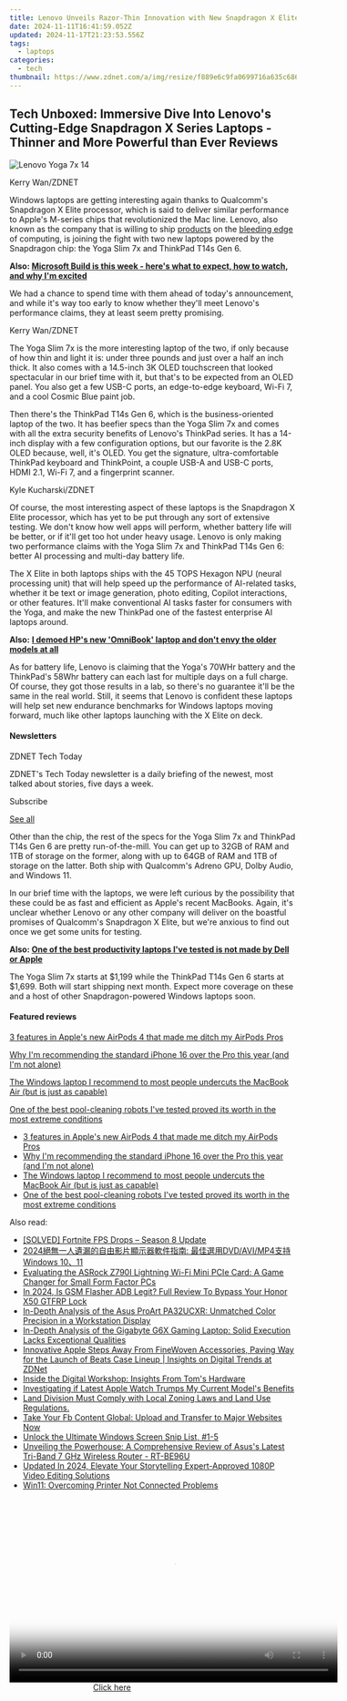 ```yaml
---
title: Lenovo Unveils Razor-Thin Innovation with New Snapdragon X Elite Laptops - An Immersive Review | Digital Gadgets Weekly
date: 2024-11-11T16:41:59.052Z
updated: 2024-11-17T21:23:53.556Z
tags:
  - laptops
categories:
  - tech
thumbnail: https://www.zdnet.com/a/img/resize/f889e6c9fa0699716a635c6868f0f7698ba3be7d/2024/05/09/20376f25-2481-4b74-8132-79c91bb27dbf/dsc00454-2.jpg?auto=webp&fit=crop&frame=1&height=172&width=306
---
```


## Tech Unboxed: Immersive Dive Into Lenovo's Cutting-Edge Snapdragon X Series Laptops - Thinner and More Powerful than Ever  Reviews

![Lenovo Yoga 7x 14](https://www.zdnet.com/a/img/resize/197c116b73194e94dc108de5b2f68d1943cdfde1/2024/05/09/20376f25-2481-4b74-8132-79c91bb27dbf/dsc00454-2.jpg?auto=webp&width=1280)

Kerry Wan/ZDNET

Windows laptops are getting interesting again thanks to Qualcomm's Snapdragon X Elite processor, which is said to deliver similar performance to Apple's M-series chips that revolutionized the Mac line. Lenovo, also known as the company that is willing to ship [products](https://www.zdnet.com/article/lenovos-thinkpad-x1-fold-is-the-most-bizarre-fun-and-expensive-laptop-ive-ever-tested/) on the [bleeding edge](https://www.zdnet.com/article/i-went-hands-on-with-lenovos-transparent-laptop-at-mwc-and-its-surprisingly-functional/) of computing, is joining the fight with two new laptops powered by the Snapdragon chip: the Yoga Slim 7x and ThinkPad T14s Gen 6.

**Also: [Microsoft Build is this week - here's what to expect, how to watch, and why I'm excited](https://www.zdnet.com/article/microsoft-build-is-this-week-heres-what-to-expect-how-to-watch-and-why-im-excited/)**

We had a chance to spend time with them ahead of today's announcement, and while it's way too early to know whether they'll meet Lenovo's performance claims, they at least seem pretty promising.

Kerry Wan/ZDNET

The Yoga Slim 7x is the more interesting laptop of the two, if only because of how thin and light it is: under three pounds and just over a half an inch thick. It also comes with a 14.5-inch 3K OLED touchscreen that looked spectacular in our brief time with it, but that's to be expected from an OLED panel. You also get a few USB-C ports, an edge-to-edge keyboard, Wi-Fi 7, and a cool Cosmic Blue paint job.

Then there's the ThinkPad T14s Gen 6, which is the business-oriented laptop of the two. It has beefier specs than the Yoga Slim 7x and comes with all the extra security benefits of Lenovo's ThinkPad series. It has a 14-inch display with a few configuration options, but our favorite is the 2.8K OLED because, well, it's OLED. You get the signature, ultra-comfortable ThinkPad keyboard and ThinkPoint, a couple USB-A and USB-C ports, HDMI 2.1, Wi-Fi 7, and a fingerprint scanner.

Kyle Kucharski/ZDNET

Of course, the most interesting aspect of these laptops is the Snapdragon X Elite processor, which has yet to be put through any sort of extensive testing. We don't know how well apps will perform, whether battery life will be better, or if it'll get too hot under heavy usage. Lenovo is only making two performance claims with the Yoga Slim 7x and ThinkPad T14s Gen 6: better AI processing and multi-day battery life.

The X Elite in both laptops ships with the 45 TOPS Hexagon NPU (neural processing unit) that will help speed up the performance of AI-related tasks, whether it be text or image generation, photo editing, Copilot interactions, or other features. It'll make conventional AI tasks faster for consumers with the Yoga, and make the new ThinkPad one of the fastest enterprise AI laptops around.

**Also:** [**I demoed HP's new 'OmniBook' laptop and don't envy the older models at all**](https://www.zdnet.com/article/i-demoed-hps-new-omnibook-laptop-and-dont-envy-the-older-models-at-all/)

As for battery life, Lenovo is claiming that the Yoga's 70WHr battery and the ThinkPad's 58Whr battery can each last for multiple days on a full charge. Of course, they got those results in a lab, so there's no guarantee it'll be the same in the real world. Still, it seems that Lenovo is confident these laptops will help set new endurance benchmarks for Windows laptops moving forward, much like other laptops launching with the X Elite on deck.

#### Newsletters

ZDNET Tech Today

ZDNET's Tech Today newsletter is a daily briefing of the newest, most talked about stories, five days a week.

 Subscribe

[See all](https://www.zdnet.com/newsletters/)

Other than the chip, the rest of the specs for the Yoga Slim 7x and ThinkPad T14s Gen 6 are pretty run-of-the-mill. You can get up to 32GB of RAM and 1TB of storage on the former, along with up to 64GB of RAM and 1TB of storage on the latter. Both ship with Qualcomm's Adreno GPU, Dolby Audio, and Windows 11.

In our brief time with the laptops, we were left curious by the possibility that these could be as fast and efficient as Apple's recent MacBooks. Again, it's unclear whether Lenovo or any other company will deliver on the boastful promises of Qualcomm's Snapdragon X Elite, but we're anxious to find out once we get some units for testing.

**Also: [One of the best productivity laptops I've tested is not made by Dell or Apple](https://www.zdnet.com/article/one-of-the-best-productivity-laptops-ive-tested-is-not-made-by-dell-or-apple/)**

The Yoga Slim 7x starts at $1,199 while the ThinkPad T14s Gen 6 starts at $1,699\. Both will start shipping next month. Expect more coverage on these and a host of other Snapdragon-powered Windows laptops soon.

#### Featured reviews

[3 features in Apple's new AirPods 4 that made me ditch my AirPods Pros](https://www.zdnet.com/article/3-features-in-apples-new-airpods-4-that-made-me-ditch-my-airpods-pros/ "3 features in Apple's new AirPods 4 that made me ditch my AirPods Pros")

[Why I'm recommending the standard iPhone 16 over the Pro this year (and I'm not alone)](https://www.zdnet.com/article/why-im-recommending-the-standard-iphone-16-over-the-pro-this-year-and-im-not-alone/ "Why I'm recommending the standard iPhone 16 over the Pro this year (and I'm not alone)")

[The Windows laptop I recommend to most people undercuts the MacBook Air (but is just as capable)](https://www.zdnet.com/article/the-windows-laptop-i-recommend-to-most-people-undercuts-the-macbook-air-but-is-just-as-capable/ "The Windows laptop I recommend to most people undercuts the MacBook Air (but is just as capable)")

[One of the best pool-cleaning robots I've tested proved its worth in the most extreme conditions](https://www.zdnet.com/article/one-of-the-best-pool-cleaning-robots-ive-tested-proved-its-worth-in-the-most-extreme-conditions/ "One of the best pool-cleaning robots I've tested proved its worth in the most extreme conditions")

* [3 features in Apple's new AirPods 4 that made me ditch my AirPods Pros](https://www.zdnet.com/article/3-features-in-apples-new-airpods-4-that-made-me-ditch-my-airpods-pros/ "3 features in Apple's new AirPods 4 that made me ditch my AirPods Pros")
* [Why I'm recommending the standard iPhone 16 over the Pro this year (and I'm not alone)](https://www.zdnet.com/article/why-im-recommending-the-standard-iphone-16-over-the-pro-this-year-and-im-not-alone/ "Why I'm recommending the standard iPhone 16 over the Pro this year (and I'm not alone)")
* [The Windows laptop I recommend to most people undercuts the MacBook Air (but is just as capable)](https://www.zdnet.com/article/the-windows-laptop-i-recommend-to-most-people-undercuts-the-macbook-air-but-is-just-as-capable/ "The Windows laptop I recommend to most people undercuts the MacBook Air (but is just as capable)")
* [One of the best pool-cleaning robots I've tested proved its worth in the most extreme conditions](https://www.zdnet.com/article/one-of-the-best-pool-cleaning-robots-ive-tested-proved-its-worth-in-the-most-extreme-conditions/ "One of the best pool-cleaning robots I've tested proved its worth in the most extreme conditions")

<ins class="adsbygoogle"
     style="display:block"
     data-ad-format="autorelaxed"
     data-ad-client="ca-pub-7571918770474297"
     data-ad-slot="1223367746"></ins>

<ins class="adsbygoogle"
     style="display:block"
     data-ad-client="ca-pub-7571918770474297"
     data-ad-slot="8358498916"
     data-ad-format="auto"
     data-full-width-responsive="true"></ins>

<span class="atpl-alsoreadstyle">Also read:</span>
<div><ul>
<li><a href="https://program-issues.techidaily.com/1723012098142-solved-fortnite-fps-drops-season-8-update/"><u>[SOLVED] Fortnite FPS Drops – Season 8 Update</u></a></li>
<li><a href="https://some-knowledge.techidaily.com/2024-dvdavimp4windows-1011/"><u>2024絕無一人遺漏的自由影片顯示器軟件指南: 最佳選用DVD/AVI/MP4支持Windows 10、11</u></a></li>
<li><a href="https://hardware-reviews.techidaily.com/evaluating-the-asrock-z790i-lightning-wi-fi-mini-pcie-card-a-game-changer-for-small-form-factor-pcs/"><u>Evaluating the ASRock Z790I Lightning Wi-Fi Mini PCIe Card: A Game Changer for Small Form Factor PCs</u></a></li>
<li><a href="https://android-frp.techidaily.com/in-2024-is-gsm-flasher-adb-legit-full-review-to-bypass-your-honor-x50-gtfrp-lock-by-drfone-android/"><u>In 2024, Is GSM Flasher ADB Legit? Full Review To Bypass Your Honor X50 GTFRP Lock</u></a></li>
<li><a href="https://hardware-reviews.techidaily.com/in-depth-analysis-of-the-asus-proart-pa32ucxr-unmatched-color-precision-in-a-workstation-display/"><u>In-Depth Analysis of the Asus ProArt PA32UCXR: Unmatched Color Precision in a Workstation Display</u></a></li>
<li><a href="https://hardware-reviews.techidaily.com/in-depth-analysis-of-the-gigabyte-g6x-gaming-laptop-solid-execution-lacks-exceptional-qualities/"><u>In-Depth Analysis of the Gigabyte G6X Gaming Laptop: Solid Execution Lacks Exceptional Qualities</u></a></li>
<li><a href="https://techno-recovery.techidaily.com/innovative-apple-steps-away-from-finewoven-accessories-paving-way-for-the-launch-of-beats-case-lineup-insights-on-digital-trends-at-zdnet/"><u>Innovative Apple Steps Away From FineWoven Accessories, Paving Way for the Launch of Beats Case Lineup | Insights on Digital Trends at ZDNet</u></a></li>
<li><a href="https://hardware-reviews.techidaily.com/inside-the-digital-workshop-insights-from-toms-hardware/"><u>Inside the Digital Workshop: Insights From Tom's Hardware</u></a></li>
<li><a href="https://buynow-info.techidaily.com/investigating-if-latest-apple-watch-trumps-my-current-models-benefits/"><u>Investigating if Latest Apple Watch Trumps My Current Model's Benefits</u></a></li>
<li><a href="https://hardware-reviews.techidaily.com/land-division-must-comply-with-local-zoning-laws-and-land-use-regulations/"><u>Land Division Must Comply with Local Zoning Laws and Land Use Regulations.</u></a></li>
<li><a href="https://facebook.techidaily.com/1719154685992-take-your-fb-content-global-upload-and-transfer-to-major-websites-now/"><u>Take Your Fb Content Global: Upload and Transfer to Major Websites Now</u></a></li>
<li><a href="https://video-screen-grab.techidaily.com/unlock-the-ultimate-windows-screen-snip-list-1-5/"><u>Unlock the Ultimate Windows Screen Snip List, #1-5</u></a></li>
<li><a href="https://hardware-reviews.techidaily.com/unveiling-the-powerhouse-a-comprehensive-review-of-asuss-latest-tri-band-7-ghz-wireless-router-rt-be96u/"><u>Unveiling the Powerhouse: A Comprehensive Review of Asus's Latest Tri-Band 7 GHz Wireless Router - RT-BE96U</u></a></li>
<li><a href="https://smart-video-creator.techidaily.com/updated-in-2024-elevate-your-storytelling-expert-approved-1080p-video-editing-solutions/"><u>Updated In 2024, Elevate Your Storytelling Expert-Approved 1080P Video Editing Solutions</u></a></li>
<li><a href="https://windows11.techidaily.com/win11-overcoming-printer-not-connected-problems/"><u>Win11: Overcoming Printer Not Connected Problems</u></a></li>
</ul></div>

<!-- affiliate ads begin -->
<span id="1160850">
					<video width="576" height="324" style="cursor:pointer"
           poster="//a.impactradius-go.com/display-clicktoplayimage/1160850.png"
           onclick="if(!this.playClicked){this.play();this.setAttribute('controls',true);this.playClicked=true;}">
	   <source src="//a.impactradius-go.com/display-ad/14559-1160850">
	   <img src="//a.impactradius-go.com/display-clicktoplayimage/1160850.png" style="border: none; height: 100%; width: 100%; object-fit: contain">
	</video>
	<div style="width:360px;text-align:center"><a href="javascript:window.open(decodeURIComponent('https%3A%2F%2Fpropmoneyinc.pxf.io%2Fc%2F5597632%2F1160850%2F14559'), '_blank');void(0);">Click here</a></div>
</span>
<img height="0" width="0" src="https://imp.pxf.io/i/5597632/1160850/14559" style="position:absolute;visibility:hidden;" border="0" />
<!-- affiliate ads end -->

